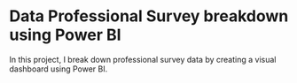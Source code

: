 # Data Professional Survey breakdown using Power BI

  In this project, I break down professional survey data by creating a visual dashboard using Power BI.



